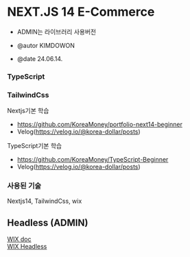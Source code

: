 # NEXT.JS 14 E-Commerce

- ADMIN는 라이브러리 사용버전

- @autor KIMDOWON
- @date 24.06.14.

### TypeScript

### TailwindCss

Nextjs기본 학습

- https://github.com/KoreaMoney/portfolio-next14-beginner
- Velog(https://velog.io/@korea-dollar/posts)

TypeScript기본 학습

- https://github.com/KoreaMoney/TypeScript-Beginner
- Velog(https://velog.io/@korea-dollar/posts)

### 사용된 기술

Nextjs14, TailwindCss, wix

## Headless (ADMIN)

<a href="https://dev.wix.com/docs/go-headless/coding/java-script-sdk/visitors-and-members/create-a-client-with-oauth">WIX doc</a>
<br/>
<a href="https://www.wix.com/studio/developers/headless">WIX Headless</a>
